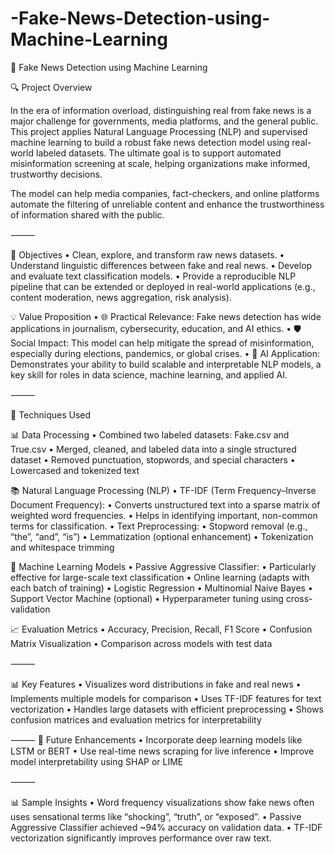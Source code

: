 # -Fake-News-Detection-using-Machine-Learning

📰 Fake News Detection using Machine Learning

🔍 Project Overview

In the era of information overload, distinguishing real from fake news is a major challenge for governments, media platforms, and the general public. This project applies Natural Language Processing (NLP) and supervised machine learning to build a robust fake news detection model using real-world labeled datasets. The ultimate goal is to support automated misinformation screening at scale, helping organizations make informed, trustworthy decisions.

The model can help media companies, fact-checkers, and online platforms automate the filtering of unreliable content and enhance the trustworthiness of information shared with the public.

⸻

🎯 Objectives
	•	Clean, explore, and transform raw news datasets.
	•	Understand linguistic differences between fake and real news.
	•	Develop and evaluate text classification models.
	•	Provide a reproducible NLP pipeline that can be extended or deployed in real-world applications (e.g., content moderation, news aggregation, risk analysis).

 💡 Value Proposition
	•	🌐 Practical Relevance: Fake news detection has wide applications in journalism, cybersecurity, education, and AI ethics.
	•	🛡️ Social Impact: This model can help mitigate the spread of misinformation, especially during elections, pandemics, or global crises.
	•	🤖 AI Application: Demonstrates your ability to build scalable and interpretable NLP models, a key skill for roles in data science, machine learning, and applied AI.

⸻

🧪 Techniques Used

📊 Data Processing
	•	Combined two labeled datasets: Fake.csv and True.csv
	•	Merged, cleaned, and labeled data into a single structured dataset
	•	Removed punctuation, stopwords, and special characters
	•	Lowercased and tokenized text

📚 Natural Language Processing (NLP)
	•	TF-IDF (Term Frequency–Inverse Document Frequency):
	•	Converts unstructured text into a sparse matrix of weighted word frequencies.
	•	Helps in identifying important, non-common terms for classification.
	•	Text Preprocessing:
	•	Stopword removal (e.g., “the”, “and”, “is”)
	•	Lemmatization (optional enhancement)
	•	Tokenization and whitespace trimming

🤖 Machine Learning Models
	•	Passive Aggressive Classifier:
	•	Particularly effective for large-scale text classification
	•	Online learning (adapts with each batch of training)
	•	Logistic Regression
	•	Multinomial Naive Bayes
	•	Support Vector Machine (optional)
	•	Hyperparameter tuning using cross-validation

📈 Evaluation Metrics
	•	Accuracy, Precision, Recall, F1 Score
	•	Confusion Matrix Visualization
	•	Comparison across models with test data

⸻


📊 Key Features
	•	Visualizes word distributions in fake and real news
	•	Implements multiple models for comparison
	•	Uses TF-IDF features for text vectorization
	•	Handles large datasets with efficient preprocessing
	•	Shows confusion matrices and evaluation metrics for interpretability

⸻
🧠 Future Enhancements
	•	Incorporate deep learning models like LSTM or BERT
	•	Use real-time news scraping for live inference
	•	Improve model interpretability using SHAP or LIME

 
⸻

📊 Sample Insights
	•	Word frequency visualizations show fake news often uses sensational terms like “shocking”, “truth”, or “exposed”.
	•	Passive Aggressive Classifier achieved ~94% accuracy on validation data.
	•	TF-IDF vectorization significantly improves performance over raw text.
